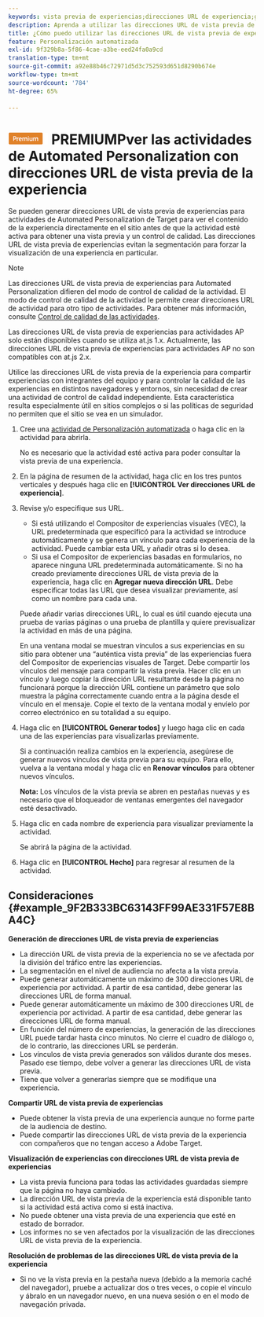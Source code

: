 ```yaml
---
keywords: vista previa de experiencias;direcciones URL de experiencia;generar direcciones URL;ver direcciones URL de experiencia
description: Aprenda a utilizar las direcciones URL de vista previa de la experiencia para actividades de Adobe [!DNL Target] Automated Personalization para ver el contenido de la experiencia directamente en el sitio antes de que la actividad esté activa.
title: ¿Cómo puedo utilizar las direcciones URL de vista previa de experiencia en actividades de Automated Personalization?
feature: Personalización automatizada
exl-id: 9f329b8a-5f86-4cae-a3be-eed24fa0a9cd
translation-type: tm+mt
source-git-commit: a92e88b46c72971d5d3c752593d651d8290b674e
workflow-type: tm+mt
source-wordcount: '784'
ht-degree: 65%

---
```


# ![](/help/assets/premium.png) PREMIUMPver las actividades de Automated Personalization con direcciones URL de vista previa de la experiencia

Se pueden generar direcciones URL de vista previa de experiencias para actividades de Automated Personalization de Target para ver el contenido de la experiencia directamente en el sitio antes de que la actividad esté activa para obtener una vista previa y un control de calidad. Las direcciones URL de vista previa de experiencias evitan la segmentación para forzar la visualización de una experiencia en particular.

>[!NOTE]
>
>Las direcciones URL de vista previa de experiencias para Automated Personalization difieren del modo de control de calidad de la actividad. El modo de control de calidad de la actividad le permite crear direcciones URL de actividad para otro tipo de actividades. Para obtener más información, consulte [Control de calidad de las actividades](/help/c-activities/c-activity-qa/activity-qa.md).
>
>Las direcciones URL de vista previa de experiencias para actividades AP solo están disponibles cuando se utiliza at.js 1.x. Actualmente, las direcciones URL de vista previa de experiencias para actividades AP no son compatibles con at.js 2.x.

Utilice las direcciones URL de vista previa de la experiencia para compartir experiencias con integrantes del equipo y para controlar la calidad de las experiencias en distintos navegadores y entornos, sin necesidad de crear una actividad de control de calidad independiente. Esta característica resulta especialmente útil en sitios complejos o si las políticas de seguridad no permiten que el sitio se vea en un simulador.

1. Cree una [actividad de Personalización automatizada](/help/c-activities/t-automated-personalization/create-ap-activity.md#task_8AAF837796D74CF893CA2F88BA1491C9) o haga clic en la actividad para abrirla.

   No es necesario que la actividad esté activa para poder consultar la vista previa de una experiencia.
1. En la página de resumen de la actividad, haga clic en los tres puntos verticales y después haga clic en **[!UICONTROL Ver direcciones URL de experiencia]**.
1. Revise y/o especifique sus URL.

   * Si está utilizando el Compositor de experiencias visuales (VEC), la URL predeterminada que especificó para la actividad se introduce automáticamente y se genera un vínculo para cada experiencia de la actividad. Puede cambiar esta URL y añadir otras si lo desea.
   * Si usa el Compositor de experiencias basadas en formularios, no aparece ninguna URL predeterminada automáticamente. Si no ha creado previamente direcciones URL de vista previa de la experiencia, haga clic en **Agregar nueva dirección URL**. Debe especificar todas las URL que desea visualizar previamente, así como un nombre para cada una.

   Puede añadir varias direcciones URL, lo cual es útil cuando ejecuta una prueba de varias páginas o una prueba de plantilla y quiere previsualizar la actividad en más de una página.

   En una ventana modal se muestran vínculos a sus experiencias en su sitio para obtener una “auténtica vista previa” de las experiencias fuera del Compositor de experiencias visuales de Target. Debe compartir los vínculos del mensaje para compartir la vista previa. Hacer clic en un vínculo y luego copiar la dirección URL resultante desde la página no funcionará porque la dirección URL contiene un parámetro que solo muestra la página correctamente cuando entra a la página desde el vínculo en el mensaje. Copie el texto de la ventana modal y envíelo por correo electrónico en su totalidad a su equipo.
1. Haga clic en **[!UICONTROL Generar todos]** y luego haga clic en cada una de las experiencias para visualizarlas previamente.

   Si a continuación realiza cambios en la experiencia, asegúrese de generar nuevos vínculos de vista previa para su equipo. Para ello, vuelva a la ventana modal y haga clic en **Renovar vínculos** para obtener nuevos vínculos.

   **Nota:** Los vínculos de la vista previa se abren en pestañas nuevas y es necesario que el bloqueador de ventanas emergentes del navegador esté desactivado.

1. Haga clic en cada nombre de experiencia para visualizar previamente la actividad.

   Se abrirá la página de la actividad.
1. Haga clic en **[!UICONTROL Hecho]** para regresar al resumen de la actividad.

## Consideraciones {#example_9F2B333BC63143FF99AE331F57E8BA4C}

**Generación de direcciones URL de vista previa de experiencias**

* La dirección URL de vista previa de la experiencia no se ve afectada por la división del tráfico entre las experiencias.
* La segmentación en el nivel de audiencia no afecta a la vista previa.
* Puede generar automáticamente un máximo de 300 direcciones URL de experiencia por actividad. A partir de esa cantidad, debe generar las direcciones URL de forma manual.
* Puede generar automáticamente un máximo de 300 direcciones URL de experiencia por actividad. A partir de esa cantidad, debe generar las direcciones URL de forma manual.
* En función del número de experiencias, la generación de las direcciones URL puede tardar hasta cinco minutos. No cierre el cuadro de diálogo o, de lo contrario, las direcciones URL se perderán.
* Los vínculos de vista previa generados son válidos durante dos meses. Pasado ese tiempo, debe volver a generar las direcciones URL de vista previa.
* Tiene que volver a generarlas siempre que se modifique una experiencia.

**Compartir URL de vista previa de experiencias**

* Puede obtener la vista previa de una experiencia aunque no forme parte de la audiencia de destino.
* Puede compartir las direcciones URL de vista previa de la experiencia con compañeros que no tengan acceso a Adobe Target.

**Visualización de experiencias con direcciones URL de vista previa de experiencias**

* La vista previa funciona para todas las actividades guardadas siempre que la página no haya cambiado.
* La dirección URL de vista previa de la experiencia está disponible tanto si la actividad está activa como si está inactiva.
* No puede obtener una vista previa de una experiencia que esté en estado de borrador.
* Los informes no se ven afectados por la visualización de las direcciones URL de vista previa de la experiencia.

**Resolución de problemas de las direcciones URL de vista previa de la experiencia**

* Si no ve la vista previa en la pestaña nueva (debido a la memoria caché del navegador), pruebe a actualizar dos o tres veces, o copie el vínculo y ábralo en un navegador nuevo, en una nueva sesión o en el modo de navegación privada.
